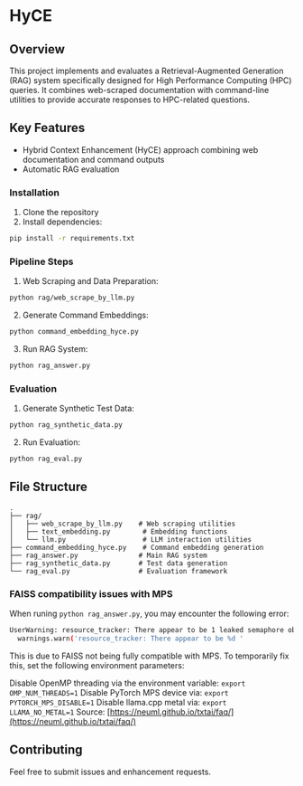 # HyCE

## Overview
This project implements and evaluates a Retrieval-Augmented Generation (RAG) system specifically designed for High Performance Computing (HPC) queries. It combines web-scraped documentation with command-line utilities to provide accurate responses to HPC-related questions.

## Key Features
- Hybrid Context Enhancement (HyCE) approach combining web documentation and command outputs
- Automatic RAG evaluation

### Installation
1. Clone the repository
2. Install dependencies:
```bash
pip install -r requirements.txt
```

### Pipeline Steps

1. Web Scraping and Data Preparation:
```bash
python rag/web_scrape_by_llm.py
```

2. Generate Command Embeddings:
```bash
python command_embedding_hyce.py
```

3. Run RAG System:
```bash
python rag_answer.py
```

### Evaluation

1. Generate Synthetic Test Data:
```bash
python rag_synthetic_data.py
```

2. Run Evaluation:
```bash
python rag_eval.py
```

## File Structure
```
.
├── rag/
│   ├── web_scrape_by_llm.py    # Web scraping utilities
│   ├── text_embedding.py        # Embedding functions
│   └── llm.py                   # LLM interaction utilities
├── command_embedding_hyce.py    # Command embedding generation
├── rag_answer.py               # Main RAG system
├── rag_synthetic_data.py       # Test data generation
└── rag_eval.py                 # Evaluation framework
```

### FAISS compatibility issues with MPS

When runing ```python rag_answer.py```, you may encounter the following error:
```bash
UserWarning: resource_tracker: There appear to be 1 leaked semaphore objects to clean up at shutdown
  warnings.warn('resource_tracker: There appear to be %d '
```
This is due to FAISS not being fully compatible with MPS. To temporarily fix this,
set the following environment parameters:

Disable OpenMP threading via the environment variable: `export OMP_NUM_THREADS=1`
Disable PyTorch MPS device via: `export PYTORCH_MPS_DISABLE=1`
Disable llama.cpp metal via: `export LLAMA_NO_METAL=1`
Source: [https://neuml.github.io/txtai/faq/](https://neuml.github.io/txtai/faq/)

## Contributing
Feel free to submit issues and enhancement requests.


